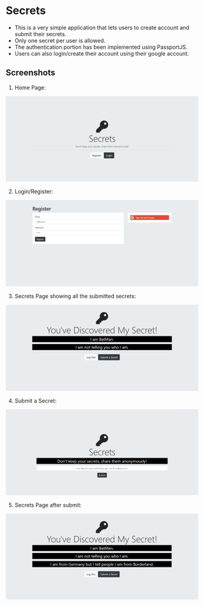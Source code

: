 # Secrets
- This is a very simple application that lets users to create account and submit their secrets. 
- Only one secret per user is allowed.
- The authentication portion has been implemented using PassportJS.
- Users can also login/create their account using their google account.

## Screenshots
1. Home Page:

![Home Page](./images-readme/secrets-1.png)

2. Login/Register: 

![Login](./images-readme/secrets-2.png)

3. Secrets Page showing all the submitted secrets: 

![secrets](./images-readme/secrets-3.png)

4. Submit a Secret:

![submit secret](./images-readme/secrets-4.png)

5. Secrets Page after submit: 

![post-submission](./images-readme/secrets-5.png)
